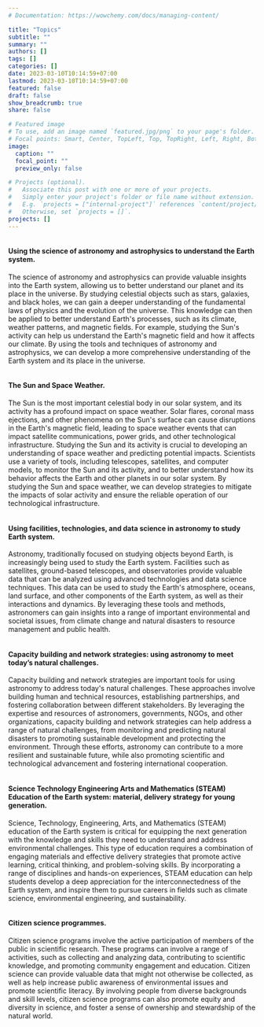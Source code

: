 ```yaml
---
# Documentation: https://wowchemy.com/docs/managing-content/

title: "Topics"
subtitle: ""
summary: ""
authors: []
tags: []
categories: []
date: 2023-03-10T10:14:59+07:00
lastmod: 2023-03-10T10:14:59+07:00
featured: false
draft: false
show_breadcrumb: true
share: false

# Featured image
# To use, add an image named `featured.jpg/png` to your page's folder.
# Focal points: Smart, Center, TopLeft, Top, TopRight, Left, Right, BottomLeft, Bottom, BottomRight.
image:
  caption: ""
  focal_point: ""
  preview_only: false

# Projects (optional).
#   Associate this post with one or more of your projects.
#   Simply enter your project's folder or file name without extension.
#   E.g. `projects = ["internal-project"]` references `content/project/deep-learning/index.md`.
#   Otherwise, set `projects = []`.
projects: []
---
```

<!-- <div class="how-section1"> -->
  <div class="row align-items-center">
      <div class="col-md-6 how-img order-md-1">
          <!-- <img src="img/earth.svg" class="rounded-circle img-fluid" alt=""/> -->
          <img src="img/earth.svg" class="img-fluid" alt=""/>
      </div>
      <div class="col-md-6 order-md-2">
          <!-- <h4>Find rewarding projects</h4> -->
      <h4 class="subheading">Using the science of astronomy and astrophysics to understand the Earth system.</h4>
      <p class="text-muted">The science of astronomy and astrophysics can provide valuable insights into the Earth system, allowing us to better understand our planet and its place in the universe. By studying celestial objects such as stars, galaxies, and black holes, we can gain a deeper understanding of the fundamental laws of physics and the evolution of the universe. This knowledge can then be applied to better understand Earth's processes, such as its climate, weather patterns, and magnetic fields. For example, studying the Sun's activity can help us understand the Earth's magnetic field and how it affects our climate. By using the tools and techniques of astronomy and astrophysics, we can develop a more comprehensive understanding of the Earth system and its place in the universe.</p>
      </div>
  </div>
  <div class="row align-items-center">
      <div class="col-md-6 how-img order-md-2">
          <img src="img/sun-planet.svg" class="img-fluid" alt=""/>
      </div>
      <div class="col-md-6 order-md-1">
          <!-- <h4>Get hired quickly</h4> -->
          <h4 class="subheading">The Sun and Space Weather.</h4>
          <p class="text-muted">The Sun is the most important celestial body in our solar system, and its activity has a profound impact on space weather. Solar flares, coronal mass ejections, and other phenomena on the Sun's surface can cause disruptions in the Earth's magnetic field, leading to space weather events that can impact satellite communications, power grids, and other technological infrastructure. Studying the Sun and its activity is crucial to developing an understanding of space weather and predicting potential impacts. Scientists use a variety of tools, including telescopes, satellites, and computer models, to monitor the Sun and its activity, and to better understand how its behavior affects the Earth and other planets in our solar system. By studying the Sun and space weather, we can develop strategies to mitigate the impacts of solar activity and ensure the reliable operation of our technological infrastructure.</p>
      </div>
  </div>
  <div class="row align-items-center">
      <div class="col-md-6 how-img order-md-1">
            <img src="img/satellite.svg" class="img-fluid" alt=""/>
      </div>
      <div class="col-md-6 order-md-2">
          <!-- <h4>Work efficiently, effectively.</h4> -->
          <h4 class="subheading">Using facilities, technologies, and data science in astronomy to study Earth system.</h4>
          <p class="text-muted">Astronomy, traditionally focused on studying objects beyond Earth, is increasingly being used to study the Earth system. Facilities such as satellites, ground-based telescopes, and observatories provide valuable data that can be analyzed using advanced technologies and data science techniques. This data can be used to study the Earth's atmosphere, oceans, land surface, and other components of the Earth system, as well as their interactions and dynamics. By leveraging these tools and methods, astronomers can gain insights into a range of important environmental and societal issues, from climate change and natural disasters to resource management and public health.</p>
      </div>
  </div>
  <div class="row align-items-center">
      <div class="col-md-6 how-img order-md-2">
          <img src="img/learn.svg" class="img-fluid" alt=""/>
      </div>
      <div class="col-md-6 order-md-1">
          <!-- <h4>Get paid on time</h4> -->
          <h4 class="subheading">Capacity building and network strategies: using astronomy to meet today’s natural challenges.</h4>
          <p class="text-muted">Capacity building and network strategies are important tools for using astronomy to address today's natural challenges. These approaches involve building human and technical resources, establishing partnerships, and fostering collaboration between different stakeholders. By leveraging the expertise and resources of astronomers, governments, NGOs, and other organizations, capacity building and network strategies can help address a range of natural challenges, from monitoring and predicting natural disasters to promoting sustainable development and protecting the environment. Through these efforts, astronomy can contribute to a more resilient and sustainable future, while also promoting scientific and technological advancement and fostering international cooperation.</p>
      </div>
  </div>
  <div class="row align-items-center">
      <div class="col-md-6 how-img order-md-1">
          <img src="img/science.svg" class="img-fluid" alt=""/>
      </div>
      <div class="col-md-6 order-md-2">
          <!-- <h4>Get paid on time</h4> -->
          <h4 class="subheading">Science Technology Engineering Arts and Mathematics (STEAM) Education of the Earth system: material, delivery strategy for young generation.</h4>
          <p class="text-muted">Science, Technology, Engineering, Arts, and Mathematics (STEAM) education of the Earth system is critical for equipping the next generation with the knowledge and skills they need to understand and address environmental challenges. This type of education requires a combination of engaging materials and effective delivery strategies that promote active learning, critical thinking, and problem-solving skills. By incorporating a range of disciplines and hands-on experiences, STEAM education can help students develop a deep appreciation for the interconnectedness of the Earth system, and inspire them to pursue careers in fields such as climate science, environmental engineering, and sustainability.</p>
      </div>
  </div>
  <div class="row align-items-center">
      <div class="col-md-6 how-img order-md-2">
          <img src="img/team.svg" class="img-fluid" alt=""/>
      </div>
      <div class="col-md-6 order-md-1">
          <!-- <h4>Get paid on time</h4> -->
          <h4 class="subheading">Citizen science programmes.</h4>
          <p class="text-muted">Citizen science programs involve the active participation of members of the public in scientific research. These programs can involve a range of activities, such as collecting and analyzing data, contributing to scientific knowledge, and promoting community engagement and education. Citizen science can provide valuable data that might not otherwise be collected, as well as help increase public awareness of environmental issues and promote scientific literacy. By involving people from diverse backgrounds and skill levels, citizen science programs can also promote equity and diversity in science, and foster a sense of ownership and stewardship of the natural world.</p>
      </div>
  </div>
<!-- </div> -->